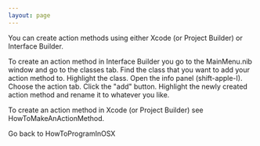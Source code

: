 ```yaml
---
layout: page
---
```




You can create action methods using either Xcode (or Project Builder) or Interface Builder.

To create an action method in Interface Builder you go to the MainMenu.nib window and go to the classes tab.  Find the class that you want to add your action method to.  Highlight the class.  Open the info panel (shift-apple-I).  Choose the action tab.  Click the "add" button.  Highlight the newly created action method and rename it to whatever you like.

To create an action method in Xcode (or Project Builder) see HowToMakeAnActionMethod.

Go back to HowToProgramInOSX

